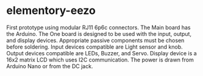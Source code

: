 # elementory-eezo
First prototype using modular RJ11 6p6c connectors. 
The Main board has the Arduino. 
The One board is designed to be used with the input, output, and display devices. 
Appropriate passive components must be chosen before soldering. 
Input devices compatible are Light sensor and knob. 
Output devices compatible are LEDs, Buzzer, and Servo. 
Display device is a 16x2 matrix LCD which uses I2C communication. 
The power is drawn from Arduino Nano or from the DC jack. 
